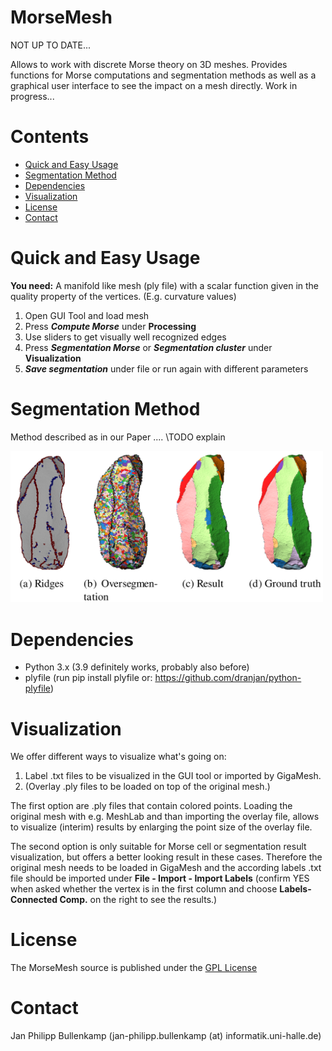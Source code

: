 # MorseMesh

NOT UP TO DATE...

Allows to work with discrete Morse theory on 3D meshes. Provides functions for Morse computations and segmentation methods as well as a graphical user interface to see the impact on a mesh directly. Work in progress...

# Contents
- [Quick and Easy Usage](#quick-and-easy-usage)
- [Segmentation Method](#segmentation-method)
- [Dependencies](#dependencies)
- [Visualization](#visualization)
- [License](#license)
- [Contact](#contact)

# Quick and Easy Usage

**You need:** A manifold like mesh (ply file) with a scalar function given in the quality property of the vertices. (E.g. curvature values)

1. Open GUI Tool and load mesh
2. Press ***Compute Morse*** under **Processing**
3. Use sliders to get visually well recognized edges
4. Press ***Segmentation Morse*** or ***Segmentation cluster*** under **Visualization**
5. ***Save segmentation*** under file or run again with different parameters

# Segmentation Method
Method described as in our Paper .... \TODO explain

<img src="./pictures/DMT_Segmentation_Pipeline_art_31.png"  width="500">

# Dependencies

- Python 3.x (3.9 definitely works, probably also before)
- plyfile (run pip install plyfile or: https://github.com/dranjan/python-plyfile)

# Visualization
We offer different ways to visualize what's going on: 
1. Label .txt files to be visualized in the GUI tool or imported by GigaMesh.
2. (Overlay .ply files to be loaded on top of the original mesh.)

The first option are .ply files that contain colored points. Loading the original mesh with e.g. MeshLab and than importing the overlay file, allows to visualize (interim) results by enlarging the point size of the overlay file.

The second option is only suitable for Morse cell or segmentation result visualization, but offers a better looking result in these cases. Therefore the original mesh needs to be loaded in GigaMesh and the according labels .txt file should be imported under **File - Import - Import Labels** (confirm YES when asked whether the vertex is in the first column and choose **Labels-Connected Comp.** on the right to see the results.)

# License

The MorseMesh source is published under the [GPL License](https://www.gnu.org/licenses/gpl-3.0.de.html)

# Contact

Jan Philipp Bullenkamp (jan-philipp.bullenkamp (at) informatik.uni-halle.de)